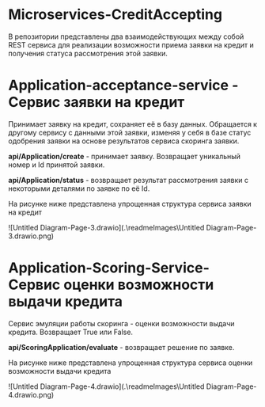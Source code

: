 # Microservices-CreditAccepting

В репозитории представлены два взаимодействующих между собой REST сервиса для реализации возможности приема заявки на кредит и получения статуса рассмотрения этой заявки.

# Application-acceptance-service - Сервис заявки на кредит

Принимает заявку на кредит, сохраняет её в базу данных. Обращается к другому сервису с данными этой заявки, изменяя у себя в базе статус одобрения заявки на основе результатов сервиса скоринга заявки.

**api/Application/create** - принимает заявку. Возвращает уникальный номер и Id принятой заявки.

**api/Application/status** - возвращает результат рассмотрения заявки с некоторыми деталями по заявке по её Id.

На рисунке ниже представлена упрощенная структура сервиса заявки на кредит

![Untitled Diagram-Page-3.drawio](.\readmeImages\Untitled Diagram-Page-3.drawio.png)



# Application-Scoring-Service-Сервис оценки возможности выдачи кредита

Сервис эмуляции работы скоринга - оценки возможности выдачи кредита. Возвращает True или False.

**api/ScoringApplication/evaluate** - возвращает решение по заявке.

На рисунке ниже представлена упрощенная структура сервиса оценки возможности выдачи кредита

![Untitled Diagram-Page-4.drawio](.\readmeImages\Untitled Diagram-Page-4.drawio.png)
